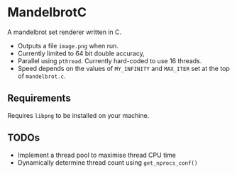 # MandelbrotC

A mandelbrot set renderer written in C.

* Outputs a file `image.png` when run.
* Currently limited to 64 bit double accuracy,
* Parallel using `pthread`. Currently hard-coded to use 16 threads.
* Speed depends on the values of `MY_INFINITY` and `MAX_ITER` set at the top of `mandelbrot.c`.

## Requirements

Requires `libpng` to be installed on your machine.

## TODOs

* Implement a thread pool to maximise thread CPU time
* Dynamically determine thread count using `get_nprocs_conf()`
